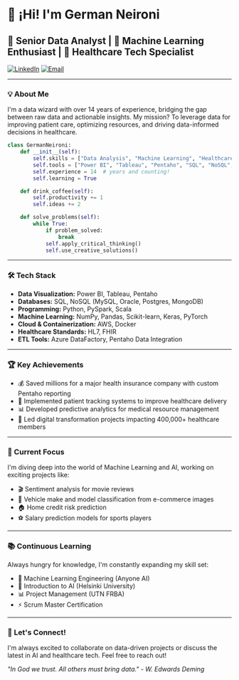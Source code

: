 # 👋 ¡Hi! I'm German Neironi

## 🚀 Senior Data Analyst | 🧠 Machine Learning Enthusiast | 🏥 Healthcare Tech Specialist

[![LinkedIn](https://img.shields.io/badge/LinkedIn-Connect-blue)](https://www.linkedin.com/in/gneironi/)
[![Email](https://img.shields.io/badge/Email-Contact-red)](mailto:g.neironi2@gmail.com)

---

### 💡 About Me

I'm a data wizard with over 14 years of experience, bridging the gap between raw data and actionable insights. My mission? To leverage data for improving patient care, optimizing resources, and driving data-informed decisions in healthcare.

```python
class GermanNeironi:
    def __init__(self):
        self.skills = ["Data Analysis", "Machine Learning", "Healthcare Interoperability"]
        self.tools = ["Power BI", "Tableau", "Pentaho", "SQL", "NoSQL", "Python"]
        self.experience = 14  # years and counting!
        self.learning = True

    def drink_coffee(self):
        self.productivity += 1
        self.ideas += 2

    def solve_problems(self):
        while True:
            if problem_solved:
                break
            self.apply_critical_thinking()
            self.use_creative_solutions()
```

---

### 🛠️ Tech Stack

- **Data Visualization:** Power BI, Tableau, Pentaho
- **Databases:** SQL, NoSQL (MySQL, Oracle, Postgres, MongoDB)
- **Programming:** Python, PySpark, Scala
- **Machine Learning:** NumPy, Pandas, Scikit-learn, Keras, PyTorch
- **Cloud & Containerization:** AWS, Docker
- **Healthcare Standards:** HL7, FHIR
- **ETL Tools:** Azure DataFactory, Pentaho Data Integration

---

### 🏆 Key Achievements

- 💰 Saved millions for a major health insurance company with custom Pentaho reporting
- 🏥 Implemented patient tracking systems to improve healthcare delivery
- 📊 Developed predictive analytics for medical resource management
- 🚀 Led digital transformation projects impacting 400,000+ healthcare members

---

### 🌱 Current Focus

I'm diving deep into the world of Machine Learning and AI, working on exciting projects like:

- 🎬 Sentiment analysis for movie reviews
- 🚗 Vehicle make and model classification from e-commerce images
- 🏠 Home credit risk prediction
- ⚽ Salary prediction models for sports players

---

### 📚 Continuous Learning

Always hungry for knowledge, I'm constantly expanding my skill set:

- 🤖 Machine Learning Engineering (Anyone AI)
- 🧠 Introduction to AI (Helsinki University)
- 📊 Project Management (UTN FRBA)
- ⚡ Scrum Master Certification

---

### 🌟 Let's Connect!

I'm always excited to collaborate on data-driven projects or discuss the latest in AI and healthcare tech. Feel free to reach out!

*"In God we trust. All others must bring data." - W. Edwards Deming*
